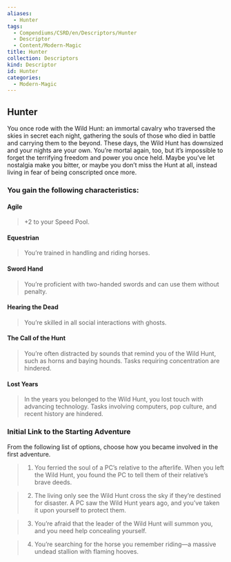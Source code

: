 ```yaml
---
aliases:
  - Hunter
tags:
  - Compendiums/CSRD/en/Descriptors/Hunter
  - Descriptor
  - Content/Modern-Magic
title: Hunter
collection: Descriptors
kind: Descriptor
id: Hunter
categories:
  - Modern-Magic
---
```

## Hunter    
You once rode with the Wild Hunt: an immortal cavalry who traversed the skies in secret each night, gathering the souls of those who died in battle and carrying them to the beyond. These days, the Wild Hunt has downsized and your nights are your own. You’re mortal again, too, but it’s impossible to forget the terrifying freedom and power you once held. Maybe you’ve let nostalgia make you bitter, or maybe you don’t miss the Hunt at all, instead living in fear of being conscripted once more.  
### You gain the following characteristics:  
#### Agile  
>+2 to your Speed Pool.  
#### Equestrian   
>You’re trained in handling and riding horses.  
#### Sword Hand   
>You’re proficient with two-handed swords and can use them without penalty.  
#### Hearing the Dead   
>You’re skilled in all social interactions with ghosts.  
#### The Call of the Hunt  
>You’re often distracted by sounds that remind you of the Wild Hunt, such as horns and baying hounds. Tasks requiring concentration are hindered.  
#### Lost Years   
>In the years you belonged to the Wild Hunt, you lost touch with advancing technology. Tasks involving computers, pop culture, and recent history are hindered.  
### Initial Link to the Starting Adventure   
From the following list of options, choose how you became involved in the first adventure.  
>1. You ferried the soul of a PC’s relative to the afterlife. When you left the Wild Hunt, you found the PC to tell them of their relative’s brave deeds.  
>2. The living only see the Wild Hunt cross the sky if they’re destined for disaster. A PC saw the Wild Hunt years ago, and you’ve taken it upon yourself to protect them.  
>3. You’re afraid that the leader of the Wild Hunt will summon you, and you need help concealing yourself.  
>4. You’re searching for the horse you remember riding—a massive undead stallion with flaming hooves.  
  
